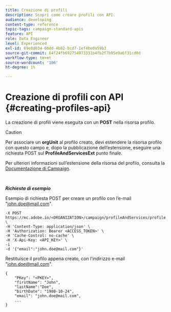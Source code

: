 ```yaml
---
title: Creazione di profili
description: Scopri come creare profili con API.
audience: developing
content-type: reference
topic-tags: campaign-standard-apis
feature: API
role: Data Engineer
level: Experienced
exl-id: 69e8d034-6bdd-4b82-bcd7-1ef4be0a59b3
source-git-commit: 64f24fb692754973331b4fb2f7b95e9a6f31cd0d
workflow-type: tm+mt
source-wordcount: '106'
ht-degree: 1%

---
```


# Creazione di profili con API {#creating-profiles-api}

La creazione di profili viene eseguita con un **POST** nella risorsa profilo.

>[!CAUTION]
>
>Per associare un <b>orgUnit</b> al profilo creato, devi estendere la risorsa profilo con questo campo e, dopo la pubblicazione dell’estensione, eseguire una richiesta POST sul <b>ProfileAndServicesExt</b> punto finale.
>
>Per ulteriori informazioni sull’estensione della risorsa del profilo, consulta la <a href="https://helpx.adobe.com/campaign/standard/administration/using/organizational-units.html#partitioning-profiles">Documentazione di Campaign</a>.

<br/>

***Richiesta di esempio***

Esempio di richiesta POST per creare un profilo con l’e-mail &quot;john.doe@mail.com&quot;.

```
-X POST https://mc.adobe.io/<ORGANIZATION>/campaign/profileAndServices/profile \
-H 'Content-Type: application/json' \
-H 'Authorization: Bearer <ACCESS_TOKEN>' \
-H 'Cache-Control: no-cache' \
-H 'X-Api-Key: <API_KEY>' \
-i
-d '{"email":"john.doe@mail.com"}'
```

Restituisce il profilo appena creato, con l’indirizzo e-mail &quot;john.doe@mail.com&quot;.

```
{
    "PKey": "<PKEY>",
    "firstName": "John",
    "lastName":"Doe",
    "birthDate": "1980-10-24",
    "email": "john.doe@mail.com",
    ...
}
```
